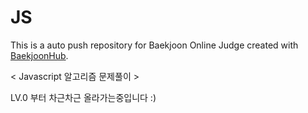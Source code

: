 # JS
This is a auto push repository for Baekjoon Online Judge created with [BaekjoonHub](https://github.com/BaekjoonHub/BaekjoonHub).

< Javascript 알고리즘 문제풀이 >

LV.0 부터 차근차근 올라가는중입니다 :)
